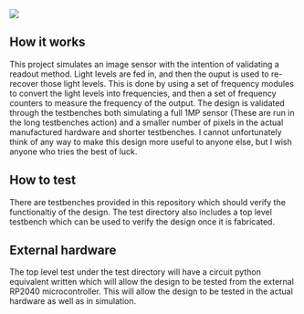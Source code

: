 <!---

This file is used to generate your project datasheet. Please fill in the information below and delete any unused
sections.

You can also include images in this folder and reference them in the markdown. Each image must be less than
512 kb in size, and the combined size of all images must be less than 1 MB.
-->
![](Logo.png)

## How it works

This project simulates an image sensor with the intention of validating a readout method. Light levels are fed in, and then the ouput is used to re-recover those light levels. This is done by using a set of frequency modules to convert the light levels into frequencies, and then a set of frequency counters to measure the frequency of the output. The design is validated through the testbenches both simulating a full 1MP sensor (These are run in the long testbenches action) and a smaller number of pixels in the actual manufactured hardware and shorter testbenches. I cannot unfortunately think of any way to make this design more useful to anyone else, but I wish anyone who tries the best of luck.

## How to test

There are testbenches provided in this repository which should verify the functionaltiy of the design. The test directory also includes a top level testbench which can be used to verify the design once it is fabricated. 

## External hardware

The top level test under the test directory will have a circuit python equivalent written which will allow the design to be tested from the external RP2040 microcontroller. This will allow the design to be tested in the actual hardware as well as in simulation.